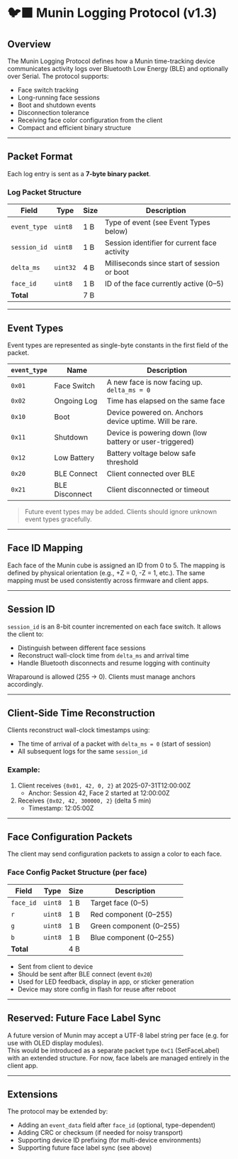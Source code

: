# 🐦‍⬛ Munin Logging Protocol (v1.3)

## Overview
The Munin Logging Protocol defines how a Munin time-tracking device communicates activity logs over Bluetooth Low Energy (BLE) and optionally over Serial. The protocol supports:

- Face switch tracking
- Long-running face sessions
- Boot and shutdown events
- Disconnection tolerance
- Receiving face color configuration from the client
- Compact and efficient binary structure

---

## Packet Format
Each log entry is sent as a **7-byte binary packet**.

### Log Packet Structure
| Field        | Type     | Size | Description                                     |
|--------------|----------|------|-------------------------------------------------|
| `event_type` | `uint8`  | 1 B  | Type of event (see Event Types below)          |
| `session_id` | `uint8`  | 1 B  | Session identifier for current face activity    |
| `delta_ms`   | `uint32` | 4 B  | Milliseconds since start of session or boot     |
| `face_id`    | `uint8`  | 1 B  | ID of the face currently active (0–5)           |
| **Total**    |          | 7 B  |                                                 |

---

## Event Types
Event types are represented as single-byte constants in the first field of the packet.

| `event_type` | Name              | Description                                                |
|--------------|-------------------|------------------------------------------------------------|
| `0x01`       | Face Switch        | A new face is now facing up. `delta_ms = 0`               |
| `0x02`       | Ongoing Log        | Time has elapsed on the same face                         |
| `0x10`       | Boot               | Device powered on. Anchors device uptime. Will be rare.   |
| `0x11`       | Shutdown           | Device is powering down (low battery or user-triggered)   |
| `0x12`       | Low Battery        | Battery voltage below safe threshold                      |
| `0x20`       | BLE Connect        | Client connected over BLE                                 |
| `0x21`       | BLE Disconnect     | Client disconnected or timeout                            |

> Future event types may be added. Clients should ignore unknown event types gracefully.

---

## Face ID Mapping
Each face of the Munin cube is assigned an ID from 0 to 5. The mapping is defined by physical orientation (e.g., +Z = 0, -Z = 1, etc.). The same mapping must be used consistently across firmware and client apps.

---

## Session ID
`session_id` is an 8-bit counter incremented on each face switch. It allows the client to:
- Distinguish between different face sessions
- Reconstruct wall-clock time from `delta_ms` and arrival time
- Handle Bluetooth disconnects and resume logging with continuity

Wraparound is allowed (255 → 0). Clients must manage anchors accordingly.

---

## Client-Side Time Reconstruction
Clients reconstruct wall-clock timestamps using:
- The time of arrival of a packet with `delta_ms = 0` (start of session)
- All subsequent logs for the same `session_id`

### Example:
1. Client receives `{0x01, 42, 0, 2}` at 2025-07-31T12:00:00Z  
   - Anchor: Session 42, Face 2 started at 12:00:00Z  
2. Receives `{0x02, 42, 300000, 2}` (delta 5 min)  
   - Timestamp: 12:05:00Z

---

## Face Configuration Packets
The client may send configuration packets to assign a color to each face.

### Face Config Packet Structure (per face)
| Field         | Type        | Size         | Description                                 |
|---------------|-------------|--------------|---------------------------------------------|
| `face_id`     | `uint8`     | 1 B          | Target face (0–5)                           |
| `r`           | `uint8`     | 1 B          | Red component (0–255)                       |
| `g`           | `uint8`     | 1 B          | Green component (0–255)                     |
| `b`           | `uint8`     | 1 B          | Blue component (0–255)                      |
| **Total**     |             | 4 B          |                                              |

- Sent from client to device  
- Should be sent after BLE connect (event `0x20`)  
- Used for LED feedback, display in app, or sticker generation  
- Device may store config in flash for reuse after reboot

---

## Reserved: Future Face Label Sync
A future version of Munin may accept a UTF-8 label string per face (e.g. for use with OLED display modules).  
This would be introduced as a separate packet type `0xC1` (SetFaceLabel) with an extended structure. For now, face labels are managed entirely in the client app.

---

## Extensions
The protocol may be extended by:
- Adding an `event_data` field after `face_id` (optional, type-dependent)
- Adding CRC or checksum (if needed for noisy transport)
- Supporting device ID prefixing (for multi-device environments)
- Supporting future face label sync (see above)

